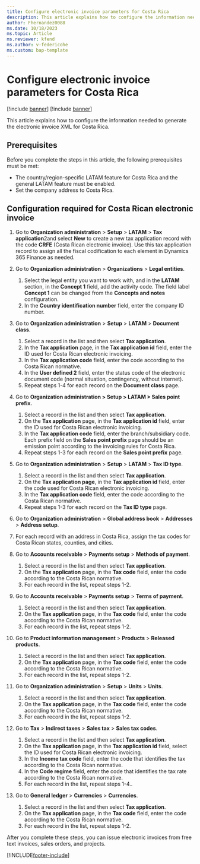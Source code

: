 ```yaml
---
title: Configure electronic invoice parameters for Costa Rica
description: This article explains how to configure the information needed to generate the electronic invoice XML for Costa Rica. 
author: Fhernandez0088
ms.date: 10/18/2023
ms.topic: Article
ms.reviewer: kfend
ms.author: v-federicohe
ms.custom: bap-template
---
```


# Configure electronic invoice parameters for Costa Rica

[!include [banner](../../includes/banner.md)]
[!include [banner](../../includes/preview-banner.md)]

This article explains how to configure the information needed to generate the electronic invoice XML for Costa Rica. 

## Prerequisites
Before you complete the steps in this article, the following prerequisites must be met:

- The country/region-specific LATAM feature for Costa Rica and the general LATAM feature must be enabled.
- Set the company address to Costa Rica.
  
## Configuration required for Costa Rican electronic invoice
1. Go to **Organization administration** > **Setup** > **LATAM** > **Tax application**2and select **New** to create a new tax application record with the code **CRFE** (Costa Rican electronic invoice). Use this tax application record to assign all the fiscal codification to each element in Dynamics 365 Finance as needed.
2. Go to **Organization administration** > **Organizations** > **Legal entities**.

   1. Select the legal entity you want to work with, and in the **LATAM** section, in the **Concept 1** field, add the activity code. The field label **Concept 1** can be changed from the **Concepts and notes** configuration.
   2. In the **Country identification number** field, enter the company ID number.

3. Go to **Organization administration** > **Setup** > **LATAM** > **Document class**.

   1. Select a record in the list and then select **Tax application**.
   2. In the **Tax application** page, in the **Tax application id** field, enter the ID used for Costa Rican electronic invoicing.
   3. In the **Tax application code** field, enter the code according to the Costa Rican normative.
   4. In the **User defined 2** field, enter the status code of the electronic document code (normal situation, contingency, without internet).
   5. Repeat steps 1-4 for each record on the **Document class** page.

4. Go to **Organization administration > Setup > LATAM > Sales point prefix**.

   1. Select a record in the list and then select **Tax application**.
   2. On the **Tax application** page, in the **Tax application id** field, enter the ID used for Costa Rican electronic invoicing.
   3. In the **Tax application code** field, enter the branch/subsidiary code. Each prefix field on the **Sales point prefix** page should be an emission point according to the invoicing rules for Costa Rica.
   4. Repeat steps 1-3 for each record on the **Sales point prefix** page.

5. Go to **Organization administration** > **Setup** > **LATAM** > **Tax ID type**.

   1. Select a record in the list and then select **Tax application**. 
   2. On the **Tax application page**, in the **Tax application id** field, enter the code used for Costa Rican electronic invoicing.
   3. In the **Tax application code** field, enter the code according to the Costa Rican normative.
   4. Repeat steps 1-3 for each record on the **Tax ID type** page.
      
6. Go to **Organization administration** > **Global address book** > **Addresses** > **Address setup**.
7. For each record with an address in Costa Rica, assign the tax codes for Costa Rican states, counties, and cities.
8. Go to **Accounts receivable** > **Payments setup** > **Methods of payment**.

   1. Select a record in the list and then select **Tax application**.
   2. On the **Tax application** page, in the **Tax code** field, enter the code according to the Costa Rican normative.
   3. For each record in the list, repeat steps 1-2.

9. Go to **Accounts receivable** > **Payments setup** > **Terms of payment**.

   1. Select a record in the list and then select **Tax application**.
   2. On the **Tax application** page, in the **Tax code** field, enter the code according to the Costa Rican normative.
   3. For each record in the list, repeat steps 1-2.

10. Go to **Product information management** > **Products** > **Released products**.

    1. Select a record in the list and then select **Tax application**.
    2. On the **Tax application** page, in the **Tax code** field, enter the code according to the Costa Rican normative.
    3. For each record in the list, repeat steps 1-2.

11. Go to **Organization administration** > **Setup** > **Units** > **Units**.

    1. Select a record in the list and then select **Tax application**.
    2. On the **Tax application** page, in the **Tax code** field, enter the code according to the Costa Rican normative.
    3. For each record in the list, repeat steps 1-2.

12. Go to **Tax** > **Indirect taxes** > **Sales tax** > **Sales tax codes**.

    1. Select a record in the list and then select **Tax application**.
    2. On the **Tax application** page, in the **Tax application id** field, select the ID used for Costa Rican electronic invoicing.
    3. In the **Income tax code** field, enter the code that identifies the tax according to the Costa Rican normative.
    4. In the **Code regime** field, enter the code that identifies the tax rate according to the Costa Rican normative. 
    5. For each record in the list, repeat steps 1-4..
       
13. Go to **General ledger** > **Currencies** > **Currencies**.

    1. Select a record in the list and then select **Tax application**.
    2. On the **Tax application** page, in the **Tax code** field, enter the code according to the Costa Rican normative.
    3. For each record in the list, repeat steps 1-2.

After you complete these steps, you can issue electronic invoices from free text invoices, sales orders, and projects.


[!INCLUDE[footer-include](../../../includes/footer-banner.md)]
